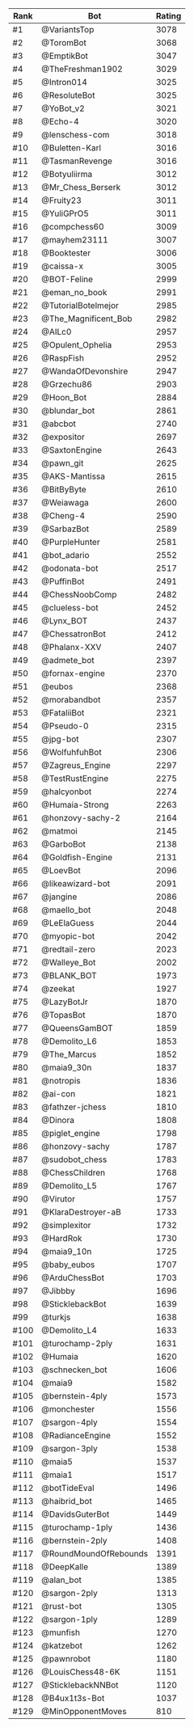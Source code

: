 Rank|Bot|Rating
---|---|---
#1|@VariantsTop|3078
#2|@ToromBot|3068
#3|@EmptikBot|3047
#4|@TheFreshman1902|3029
#5|@Intron014|3025
#6|@ResoluteBot|3025
#7|@YoBot_v2|3021
#8|@Echo-4|3020
#9|@lenschess-com|3018
#10|@Buletten-Karl|3016
#11|@TasmanRevenge|3016
#12|@Botyuliirma|3012
#13|@Mr_Chess_Berserk|3012
#14|@Fruity23|3011
#15|@YuliGPrO5|3011
#16|@compchess60|3009
#17|@mayhem23111|3007
#18|@Booktester|3006
#19|@caissa-x|3005
#20|@BOT-Feline|2999
#21|@eman_no_book|2991
#22|@TutorialBotelmejor|2985
#23|@The_Magnificent_Bob|2982
#24|@AILc0|2957
#25|@Opulent_Ophelia|2953
#26|@RaspFish|2952
#27|@WandaOfDevonshire|2947
#28|@Grzechu86|2903
#29|@Hoon_Bot|2884
#30|@blundar_bot|2861
#31|@abcbot|2740
#32|@expositor|2697
#33|@SaxtonEngine|2643
#34|@pawn_git|2625
#35|@AKS-Mantissa|2615
#36|@BitByByte|2610
#37|@Weiawaga|2600
#38|@Cheng-4|2590
#39|@SarbazBot|2589
#40|@PurpleHunter|2581
#41|@bot_adario|2552
#42|@odonata-bot|2517
#43|@PuffinBot|2491
#44|@ChessNoobComp|2482
#45|@clueless-bot|2452
#46|@Lynx_BOT|2437
#47|@ChessatronBot|2412
#48|@Phalanx-XXV|2407
#49|@admete_bot|2397
#50|@fornax-engine|2370
#51|@eubos|2368
#52|@morabandbot|2357
#53|@FataliiBot|2321
#54|@Pseudo-0|2315
#55|@jpg-bot|2307
#56|@WolfuhfuhBot|2306
#57|@Zagreus_Engine|2297
#58|@TestRustEngine|2275
#59|@halcyonbot|2274
#60|@Humaia-Strong|2263
#61|@honzovy-sachy-2|2164
#62|@matmoi|2145
#63|@GarboBot|2138
#64|@Goldfish-Engine|2131
#65|@LoevBot|2096
#66|@likeawizard-bot|2091
#67|@jangine|2086
#68|@maello_bot|2048
#69|@LeElaGuess|2044
#70|@myopic-bot|2042
#71|@redtail-zero|2023
#72|@Walleye_Bot|2002
#73|@BLANK_BOT|1973
#74|@zeekat|1927
#75|@LazyBotJr|1870
#76|@TopasBot|1870
#77|@QueensGamBOT|1859
#78|@Demolito_L6|1853
#79|@The_Marcus|1852
#80|@maia9_30n|1837
#81|@notropis|1836
#82|@ai-con|1821
#83|@fathzer-jchess|1810
#84|@Dinora|1808
#85|@piglet_engine|1798
#86|@honzovy-sachy|1787
#87|@sudobot_chess|1783
#88|@ChessChildren|1768
#89|@Demolito_L5|1767
#90|@Virutor|1757
#91|@KlaraDestroyer-aB|1733
#92|@simplexitor|1732
#93|@HardRok|1730
#94|@maia9_10n|1725
#95|@baby_eubos|1707
#96|@ArduChessBot|1703
#97|@Jibbby|1696
#98|@SticklebackBot|1639
#99|@turkjs|1638
#100|@Demolito_L4|1633
#101|@turochamp-2ply|1631
#102|@Humaia|1620
#103|@schnecken_bot|1606
#104|@maia9|1582
#105|@bernstein-4ply|1573
#106|@monchester|1556
#107|@sargon-4ply|1554
#108|@RadianceEngine|1552
#109|@sargon-3ply|1538
#110|@maia5|1537
#111|@maia1|1517
#112|@botTideEval|1496
#113|@haibrid_bot|1465
#114|@DavidsGuterBot|1449
#115|@turochamp-1ply|1436
#116|@bernstein-2ply|1408
#117|@RoundMoundOfRebounds|1391
#118|@DeepKalle|1389
#119|@alan_bot|1385
#120|@sargon-2ply|1313
#121|@rust-bot|1305
#122|@sargon-1ply|1289
#123|@munfish|1270
#124|@katzebot|1262
#125|@pawnrobot|1180
#126|@LouisChess48-6K|1151
#127|@SticklebackNNBot|1120
#128|@B4ux1t3s-Bot|1037
#129|@MinOpponentMoves|810
